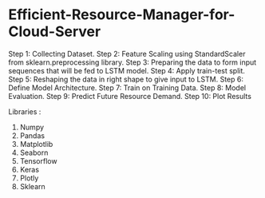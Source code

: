 # Efficient-Resource-Manager-for-Cloud-Server

Step 1:   Collecting Dataset.
Step 2:   Feature Scaling using StandardScaler from sklearn.preprocessing library.
Step 3:   Preparing the data to form input sequences that will be fed to LSTM model.
Step 4:   Apply train-test split.
Step 5:   Reshaping the data in right shape to give input to LSTM.
Step 6:   Define Model Architecture.
Step 7:   Train on Training Data.
Step 8:   Model Evaluation.
Step 9:   Predict Future Resource Demand.
Step 10: Plot Results


Libraries :

1.	Numpy 
2.	Pandas
3.	Matplotlib
4.	Seaborn
5.	Tensorflow
6.	Keras
7.	Plotly
8.	Sklearn
